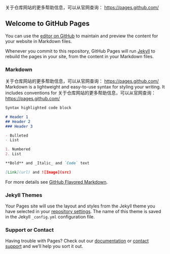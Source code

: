 关于仓库网站的更多帮助信息，可以从官网查询： https://pages.github.com/
## Welcome to GitHub Pages

You can use the [editor on GitHub](https://github.com/itjijunhao/SSM/edit/master/README.md) to maintain and preview the content for your website in Markdown files.

Whenever you commit to this repository, GitHub Pages will run [Jekyll](https://jekyllrb.com/) to rebuild the pages in your site, from the content in your Markdown files.

### Markdown
关于仓库网站的更多帮助信息，可以从官网查询： https://pages.github.com/
Markdown is a lightweight and easy-to-use syntax for styling your writing. It includes conventions for
关于仓库网站的更多帮助信息，可以从官网查询： https://pages.github.com/
```markdown
Syntax highlighted code block

# Header 1
## Header 2
### Header 3

- Bulleted
- List

1. Numbered
2. List

**Bold** and _Italic_ and `Code` text

[Link](url) and ![Image](src)
```

For more details see [GitHub Flavored Markdown](https://guides.github.com/features/mastering-markdown/).

### Jekyll Themes

Your Pages site will use the layout and styles from the Jekyll theme you have selected in your [repository settings](https://github.com/itjijunhao/SSM/settings). The name of this theme is saved in the Jekyll `_config.yml` configuration file.

### Support or Contact

Having trouble with Pages? Check out our [documentation](https://docs.github.com/categories/github-pages-basics/) or [contact support](https://github.com/contact) and we’ll help you sort it out.
